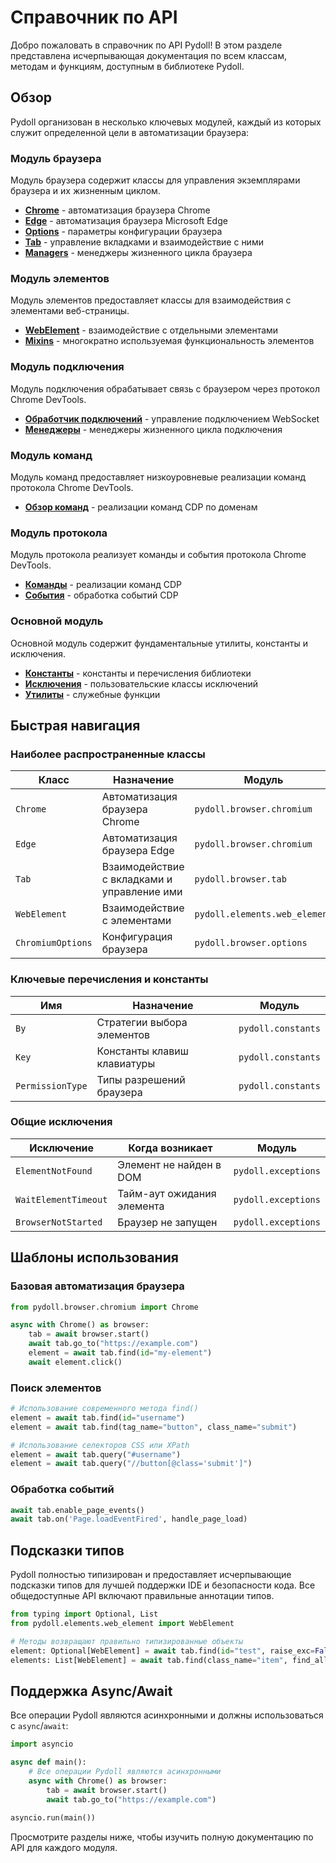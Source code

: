 # Справочник по API

Добро пожаловать в справочник по API Pydoll! В этом разделе представлена исчерпывающая документация по всем классам, методам и функциям, доступным в библиотеке Pydoll.

## Обзор

Pydoll организован в несколько ключевых модулей, каждый из которых служит определенной цели в автоматизации браузера:

### Модуль браузера
Модуль браузера содержит классы для управления экземплярами браузера и их жизненным циклом.

- **[Chrome](browser/chrome.md)** - автоматизация браузера Chrome
- **[Edge](browser/edge.md)** - автоматизация браузера Microsoft Edge
- **[Options](browser/options.md)** - параметры конфигурации браузера
- **[Tab](browser/tab.md)** - управление вкладками и взаимодействие с ними
- **[Managers](browser/managers.md)** - менеджеры жизненного цикла браузера

### Модуль элементов
Модуль элементов предоставляет классы для взаимодействия с элементами веб-страницы.

- **[WebElement](elements/web_element.md)** - взаимодействие с отдельными элементами
- **[Mixins](elements/mixins.md)** - многократно используемая функциональность элементов

### Модуль подключения
Модуль подключения обрабатывает связь с браузером через протокол Chrome DevTools.

- **[Обработчик подключений](connection/connection.md)** - управление подключением WebSocket
- **[Менеджеры](connection/managers.md)** - менеджеры жизненного цикла подключения

### Модуль команд
Модуль команд предоставляет низкоуровневые реализации команд протокола Chrome DevTools.

- **[Обзор команд](commands/index.md)** - реализации команд CDP по доменам

### Модуль протокола
Модуль протокола реализует команды и события протокола Chrome DevTools.

- **[Команды](protocol/commands.md)** - реализации команд CDP
- **[События](protocol/events.md)** - обработка событий CDP

### Основной модуль
Основной модуль содержит фундаментальные утилиты, константы и исключения.

- **[Константы](core/constants.md)** - константы и перечисления библиотеки
- **[Исключения](core/exceptions.md)** - пользовательские классы исключений
- **[Утилиты](core/utils.md)** - служебные функции

## Быстрая навигация

### Наиболее распространенные классы

| Класс | Назначение | Модуль |
|-------|---------|--------|
| `Chrome` | Автоматизация браузера Chrome | `pydoll.browser.chromium` |
| `Edge` | Автоматизация браузера Edge | `pydoll.browser.chromium` |
| `Tab` | Взаимодействие с вкладками и управление ими | `pydoll.browser.tab` |
| `WebElement` | Взаимодействие с элементами | `pydoll.elements.web_element` |
| `ChromiumOptions` | Конфигурация браузера | `pydoll.browser.options` |

### Ключевые перечисления и константы

| Имя | Назначение | Модуль |
|------|---------|--------|
| `By` | Стратегии выбора элементов | `pydoll.constants` |
| `Key` | Константы клавиш клавиатуры | `pydoll.constants` |
| `PermissionType` | Типы разрешений браузера | `pydoll.constants` |

### Общие исключения

| Исключение | Когда возникает | Модуль |
|-----------|-------------|--------|
| `ElementNotFound` | Элемент не найден в DOM | `pydoll.exceptions` |
| `WaitElementTimeout` | Тайм-аут ожидания элемента | `pydoll.exceptions` |
| `BrowserNotStarted` | Браузер не запущен | `pydoll.exceptions` |

## Шаблоны использования

### Базовая автоматизация браузера

```python
from pydoll.browser.chromium import Chrome

async with Chrome() as browser:
    tab = await browser.start()
    await tab.go_to("https://example.com")
    element = await tab.find(id="my-element")
    await element.click()
```

### Поиск элементов

```python
# Использование современного метода find()
element = await tab.find(id="username")
element = await tab.find(tag_name="button", class_name="submit")

# Использование селекторов CSS или XPath
element = await tab.query("#username")
element = await tab.query("//button[@class='submit']")
```

### Обработка событий

```python
await tab.enable_page_events()
await tab.on('Page.loadEventFired', handle_page_load)
```

## Подсказки типов

Pydoll полностью типизирован и предоставляет исчерпывающие подсказки типов для лучшей поддержки IDE и безопасности кода. Все общедоступные API включают правильные аннотации типов.

```python
from typing import Optional, List
from pydoll.elements.web_element import WebElement

# Методы возвращают правильно типизированные объекты
element: Optional[WebElement] = await tab.find(id="test", raise_exc=False)
elements: List[WebElement] = await tab.find(class_name="item", find_all=True)
```

## Поддержка Async/Await

Все операции Pydoll являются асинхронными и должны использоваться с `async`/`await`:

```python
import asyncio

async def main():
    # Все операции Pydoll являются асинхронными
    async with Chrome() as browser:
        tab = await browser.start()
        await tab.go_to("https://example.com")
        
asyncio.run(main())
```

Просмотрите разделы ниже, чтобы изучить полную документацию по API для каждого модуля.